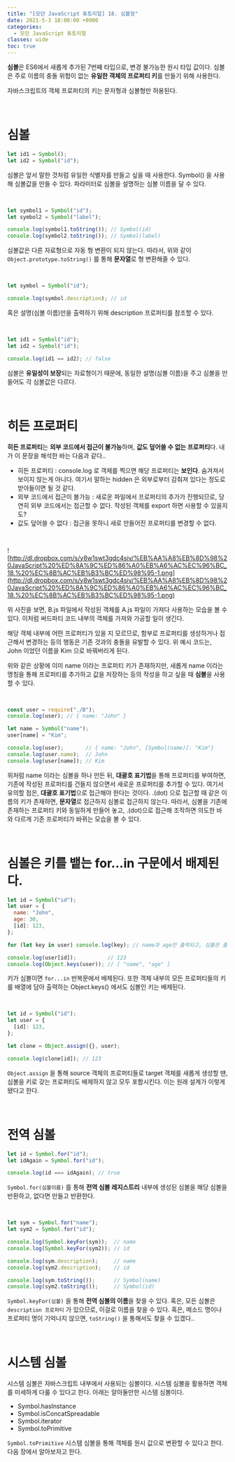 ```yaml
---
title: "[모던 JavaScript 튜토리얼] 18. 심볼형"
date: 2021-5-3 18:00:00 +0900
categories:
  - 모던 JavaScript 튜토리얼
classes: wide
toc: true
---
```


**심볼**은 ES6에서 새롭게 추가된 7번째 타입으로, 변경 불가능한 원시 타입 값이다. 심볼은 주로 이름의 충돌 위험이 없는 **유일한 객체의 프로퍼티 키**를 만들기 위해 사용한다.

자바스크립트의 객체 프로퍼티의 키는 문자형과 심볼형만 허용된다.

<br>

# 심볼

```jsx
let id1 = Symbol();
let id2 = Symbol("id");
```

심볼은 앞서 말한 것처럼 유일한 식별자를 만들고 싶을 때 사용한다. Symbol() 을 사용해 심볼값을 만들 수 있다. 파라미터로 심볼을 설명하는 심볼 이름을 달 수 있다.

<br>

```jsx
let symbol1 = Symbol("id");
let symbol2 = Symbol("label");

console.log(symbol1.toString()); // Symbol(id)
console.log(symbol2.toString()); // Symbol(label)
```

심볼값은 다른 자료형으로 자동 형 변환이 되지 않는다. 따라서, 위와 같이 `Object.prototype.toString()` 를 통해 **문자열**로 형 변환해줄 수 있다.

<br>

```jsx
let symbol = Symbol("id");

console.log(symbol.description); // id
```

혹은 설명(심볼 이름)만을 출력하기 위해 description 프로퍼티를 참조할 수 있다.

<br>

```jsx
let id1 = Symbol("id");
let id2 = Symbol("id");

console.log(id1 == id2); // false
```

심볼은 **유일성이 보장**되는 자료형이기 때문에, 동일한 설명(심볼 이름)을 주고 심볼을 만들어도 각 심볼값은 다르다.

<br>

# 히든 프로퍼티

**히든 프로퍼티**는 **외부 코드에서 접근이 불가능**하며, **값도 덮어쓸 수 없는 프로퍼티**다. 내가 이 문장을 해석한 바는 다음과 같다..

- 히든 프로퍼티 : console.log 로 객체를 찍으면 해당 프로퍼티는 **보인다**. 숨겨져서 보이지 않는게 아니다. 여기서 말하는 hidden 은 외부로부터 감춰져 있다는 정도로 받아들이면 될 것 같다.
- 외부 코드에서 접근이 불가능 : 새로운 파일에서 프로퍼티의 추가가 진행되므로, 당연히 외부 코드에서는 접근할 수 없다. 작성된 객체를 export 하면 사용할 수 있을지도?
- 값도 덮어쓸 수 없다 : 접근을 못하니 새로 만들어진 프로퍼티를 변경할 수 없다.

<br>

![http://dl.dropbox.com/s/y8w1swt3gdc4siv/%EB%AA%A8%EB%8D%98%20JavaScript%20%ED%8A%9C%ED%86%A0%EB%A6%AC%EC%96%BC_18.%20%EC%8B%AC%EB%B3%BC%ED%98%95-1.png](http://dl.dropbox.com/s/y8w1swt3gdc4siv/%EB%AA%A8%EB%8D%98%20JavaScript%20%ED%8A%9C%ED%86%A0%EB%A6%AC%EC%96%BC_18.%20%EC%8B%AC%EB%B3%BC%ED%98%95-1.png)

위 사진을 보면, B.js 파일에서 작성된 객체를 A.js 파일이 가져다 사용하는 모습을 볼 수 있다. 이처럼 써드파티 코드 내부의 객체를 가져와 가공할 일이 생긴다.

해당 객체 내부에 어떤 프로퍼티가 있을 지 모르므로, 함부로 프로퍼티를 생성하거나 접근해서 변경하는 등의 행동은 기존 것과의 충돌을 유발할 수 있다. 위 예시 코드는, John 이었던 이름을 Kim 으로 바꿔버리게 된다.

위와 같은 상황에 이미 name 이라는 프로퍼티 키가 존재하지만, 새롭게 name 이라는 명칭을 통해 프로퍼티를 추가하고 값을 저장하는 등의 작성을 하고 싶을 때 **심볼**을 사용할 수 있다.

<br>

```jsx
const user = require("./B");
console.log(user); // { name: "John" }

let name = Symbol("name");
user[name] = "Kim";

console.log(user);       // { name: "John", [Symbol(name)]: "Kim"}
console.log(user.name);  // John
console.log(user[name]); // Kim
```

위처럼 name 이라는 심볼을 하나 만든 뒤, **대괄호 표기법**을 통해 프로퍼티를 부여하면, 기존에 작성된 프로퍼티를 건들지 않으면서 새로운 프로퍼티를 추가할 수 있다. 여기서 유의할 점은, **대괄호 표기법**으로 접근해야 한다는 것이다. .(dot) 으로 접근할 때 같은 이름의 키가 존재하면, **문자열**로 접근하지 심볼로 접근하지 않는다. 따라서, 심볼을 기존에 존재하는 프로퍼티 키와 동일하게 만들어 놓고, .(dot)으로 접근해 조작하면 의도한 바와 다르게 기존 프로퍼티가 바뀌는 모습을 볼 수 있다.

<br>

# 심볼은 키를 뱉는 for...in 구문에서 배제된다.

```jsx
let id = Symbol("id");
let user = {
  name: "John",
  age: 30,
  [id]: 123,
};

for (let key in user) console.log(key); // name과 age만 출력되고, 심볼은 출력되지 않습니다.

console.log(user[id]);          // 123
console.log(Object.keys(user)); // [ "name", "age" ]
```

키가 심볼이면 `for...in` 반복문에서 배제된다. 또한 객체 내부의 모든 프로퍼티들의 키를 배열에 담아 출력하는 Object.keys() 에서도 심볼인 키는 배제된다.

<br>

```jsx
let id = Symbol("id");
let user = {
  [id]: 123,
};

let clone = Object.assign({}, user);

console.log(clone[id]); // 123
```

`Object.assign` 을 통해 source 객체의 프로퍼티들로 target 객체를 새롭게 생성할 땐, 심볼을 키로 갖는 프로퍼티도 배제하지 않고 모두 포함시킨다. 이는 원래 설계가 이렇게 됐다고 한다.

<br>

# 전역 심볼

```jsx
let id = Symbol.for("id");
let idAgain = Symbol.for("id");

console.log(id === idAgain); // true
```

`Symbol.for(심볼이름)` 를 통해 **전역 심볼 레지스트리** 내부에 생성된 심볼을 해당 심볼을 반환하고, 없다면 만들고 반환한다. 

<br>

```jsx
let sym = Symbol.for("name");
let sym2 = Symbol.for("id");

console.log(Symbol.keyFor(sym));  // name
console.log(Symbol.keyFor(sym2)); // id

console.log(sym.description);     // name
console.log(sym2.description);    // id

console.log(sym.toString());      // Symbol(name)
console.log(sym2.toString());     // Symbol(id)
```

`Symbol.keyFor(심볼)` 을 통해 **전역 심볼의 이름**을 찾을 수 있다. 혹은, 모든 심볼은 `description 프로퍼티` 가 있으므로, 이걸로 이름을 찾을 수 있다. 혹은, 메소드 명이나 프로퍼티 명이 기억나지 않으면, `toString()` 을 통해서도 찾을 수 있겠다..

<br>

# 시스템 심볼

시스템 심볼은 자바스크립트 내부에서 사용되는 심볼이다. 시스템 심볼을 활용하면 객체를 미세하게 다룰 수 있다고 한다. 아래는 알아둘만한 시스템 심볼이다.

- Symbol.hasInstance
- Symbol.isConcatSpreadable
- Symbol.iterator
- Symbol.toPrimitive

`Symbol.toPrimitive` 시스템 심볼을 통해 객체를 원시 값으로 변환할 수 있다고 한다. 다음 장에서 알아보자고 한다.